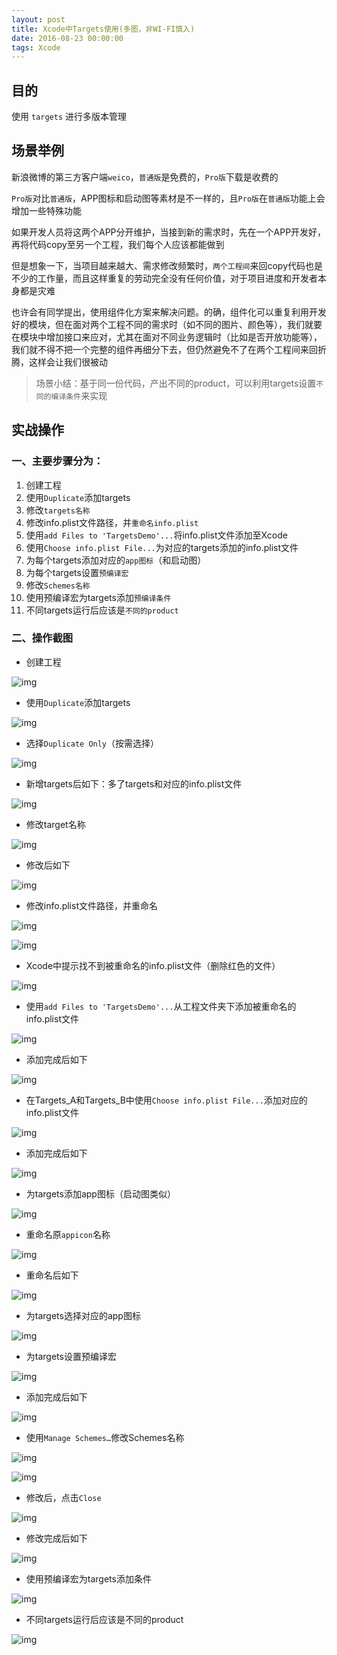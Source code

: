 ```yaml
---
layout: post
title: Xcode中Targets使用(多图，非WI-FI慎入)
date: 2016-08-23 00:00:00
tags: Xcode
---
```


## 目的

使用 `targets` 进行多版本管理

## 场景举例

新浪微博的第三方客户端`weico`，`普通版`是免费的，`Pro版`下载是收费的

`Pro版`对比`普通版`，APP图标和启动图等素材是不一样的，且`Pro版`在`普通版`功能上会增加一些特殊功能

如果开发人员将这两个APP分开维护，当接到新的需求时，先在一个APP开发好，再将代码copy至另一个工程，我们每个人应该都能做到

但是想象一下，当项目越来越大、需求修改频繁时，`两个工程间`来回copy代码也是不少的工作量，而且这样重复的劳动完全没有任何价值，对于项目进度和开发者本身都是灾难

也许会有同学提出，使用组件化方案来解决问题。的确，组件化可以重复利用开发好的模块，但在面对两个工程不同的需求时（如不同的图片、颜色等），我们就要在模块中增加接口来应对，尤其在面对不同业务逻辑时（比如是否开放功能等），我们就不得不把一个完整的组件再细分下去，但仍然避免不了在两个工程间来回折腾，这样会让我们很被动

> 场景小结：基于同一份代码，产出不同的product，可以利用targets设置`不同的编译条件`来实现

## 实战操作

### 一、主要步骤分为：

1. 创建工程
2. 使用`Duplicate`添加targets
3. 修改`targets名称`
4. 修改info.plist文件路径，并`重命名info.plist`
5. 使用`add Files to 'TargetsDemo'...`将info.plist文件添加至Xcode
6. 使用`Choose info.plist File...`为对应的targets添加的info.plist文件
7. 为每个targets添加对应的`app图标`（和启动图）
8. 为每个targets设置`预编译宏`
9. 修改`Schemes名称`
10. 使用预编译宏为targets添加`预编译条件`
11. 不同targets运行后应该是`不同的product`

### 二、操作截图

* 创建工程

![img](/assets/images/2016/Xcode中Targets使用-1.png)

* 使用`Duplicate`添加targets

![img](/assets/images/2016/Xcode中Targets使用-2.png)

* 选择`Duplicate Only`（按需选择）

![img](/assets/images/2016/Xcode中Targets使用-3.png)

* 新增targets后如下：多了targets和对应的info.plist文件

![img](/assets/images/2016/Xcode中Targets使用-4.png)

* 修改target名称

![img](/assets/images/2016/Xcode中Targets使用-5.png)

* 修改后如下

![img](/assets/images/2016/Xcode中Targets使用-6.png)

* 修改info.plist文件路径，并重命名

![img](/assets/images/2016/Xcode中Targets使用-7.png)

![img](/assets/images/2016/Xcode中Targets使用-8.png)

* Xcode中提示找不到被重命名的info.plist文件（删除红色的文件）

![img](/assets/images/2016/Xcode中Targets使用-9.png)

* 使用`add Files to 'TargetsDemo'...`从工程文件夹下添加被重命名的info.plist文件

![img](/assets/images/2016/Xcode中Targets使用-10.png)

* 添加完成后如下

![img](/assets/images/2016/Xcode中Targets使用-11.png)

* 在Targets_A和Targets_B中使用`Choose info.plist File...`添加对应的info.plist文件

![img](/assets/images/2016/Xcode中Targets使用-12.png)

* 添加完成后如下

![img](/assets/images/2016/Xcode中Targets使用-13.png)

* 为targets添加app图标（启动图类似）

![img](/assets/images/2016/Xcode中Targets使用-14.png)

* 重命名原`appicon`名称

![img](/assets/images/2016/Xcode中Targets使用-15.png)

* 重命名后如下

![img](/assets/images/2016/Xcode中Targets使用-16.png)

* 为targets选择对应的app图标

![img](/assets/images/2016/Xcode中Targets使用-17.png)

* 为targets设置预编译宏

![img](/assets/images/2016/Xcode中Targets使用-8.png)

* 添加完成后如下

![img](/assets/images/2016/Xcode中Targets使用-9.png)

* 使用`Manage Schemes…`修改Schemes名称

![img](/assets/images/2016/Xcode中Targets使用-20.png)

![img](/assets/images/2016/Xcode中Targets使用-21.png)

* 修改后，点击`Close`

![img](/assets/images/2016/Xcode中Targets使用-22.png)

* 修改完成后如下

![img](/assets/images/2016/Xcode中Targets使用-23.png)

* 使用预编译宏为targets添加条件

![img](/assets/images/2016/Xcode中Targets使用-24.png)

* 不同targets运行后应该是不同的product

![img](/assets/images/2016/Xcode中Targets使用-25.png)

